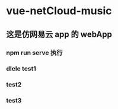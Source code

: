 # vue-netCloud-music

## 这是仿网易云 app 的 webApp

### npm run serve 执行

### dlele test1

### test2

### test3
